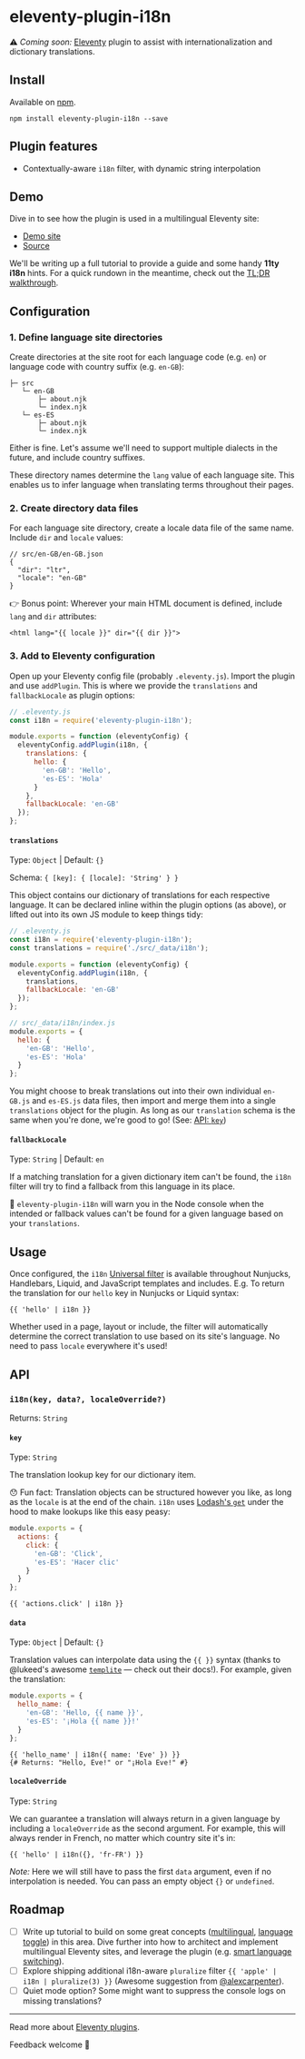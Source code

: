 # eleventy-plugin-i18n

:warning: _Coming soon:_ [Eleventy](https://www.11ty.dev/) plugin to assist with internationalization and dictionary translations.

## Install

Available on [npm](https://www.npmjs.com/package/eleventy-plugin-i18n).

```
npm install eleventy-plugin-i18n --save
```

## Plugin features

- Contextually-aware `i18n` filter, with dynamic string interpolation

## Demo

Dive in to see how the plugin is used in a multilingual Eleventy site:

- [Demo site](https://eleventy-plugin-i18n-demo.netlify.app/)
- [Source](https://github.com/adamduncan/eleventy-plugin-i18n-demo/)

We'll be writing up a full tutorial to provide a guide and some handy **11ty i18n** hints. For a quick rundown in the meantime, check out the [TL;DR walkthrough](https://github.com/adamduncan/eleventy-plugin-i18n-demo#tldr-just-riffin).

## Configuration

### 1. Define language site directories

Create directories at the site root for each language code (e.g. `en`) or language code with country suffix (e.g. `en-GB`):

```
├─ src
   └─ en-GB
       ├─ about.njk
       └─ index.njk
   └─ es-ES
       ├─ about.njk
       └─ index.njk
```

Either is fine. Let's assume we'll need to support multiple dialects in the future, and include country suffixes.

These directory names determine the `lang` value of each language site. This enables us to infer language when translating terms throughout their pages.

### 2. Create directory data files

For each language site directory, create a locale data file of the same name. Include `dir` and `locale` values:

```
// src/en-GB/en-GB.json
{
  "dir": "ltr",
  "locale": "en-GB"
}
```

:point_right: Bonus point: Wherever your main HTML document is defined, include `lang` and `dir` attributes:

```
<html lang="{{ locale }}" dir="{{ dir }}">
```

### 3. Add to Eleventy configuration

Open up your Eleventy config file (probably `.eleventy.js`). Import the plugin and use `addPlugin`. This is where we provide the `translations` and `fallbackLocale` as plugin options:

```js
// .eleventy.js
const i18n = require('eleventy-plugin-i18n');

module.exports = function (eleventyConfig) {
  eleventyConfig.addPlugin(i18n, {
    translations: {
      hello: {
        'en-GB': 'Hello',
        'es-ES': 'Hola'
      }
    },
    fallbackLocale: 'en-GB'
  });
};
```

#### `translations`

Type: `Object` | Default: `{}`

Schema: `{ [key]: { [locale]: 'String' } }`

This object contains our dictionary of translations for each respective language. It can be declared inline within the plugin options (as above), or lifted out into its own JS module to keep things tidy:

```js
// .eleventy.js
const i18n = require('eleventy-plugin-i18n');
const translations = require('./src/_data/i18n');

module.exports = function (eleventyConfig) {
  eleventyConfig.addPlugin(i18n, {
    translations,
    fallbackLocale: 'en-GB'
  });
};
```

```js
// src/_data/i18n/index.js
module.exports = {
  hello: {
    'en-GB': 'Hello',
    'es-ES': 'Hola'
  }
};
```

You might choose to break translations out into their own individual `en-GB.js` and `es-ES.js` data files, then import and merge them into a single `translations` object for the plugin. As long as our `translation` schema is the same when you're done, we're good to go! (See: [API: `key`](https://github.com/adamduncan/eleventy-plugin-i18n#key))

#### `fallbackLocale`

Type: `String` | Default: ‌`en`

If a matching translation for a given dictionary item can't be found, the `i18n` filter will try to find a fallback from this language in its place.

:eyes: `eleventy-plugin-i18n` will warn you in the Node console when the intended or fallback values can't be found for a given language based on your `translations`.

## Usage

Once configured, the `i18n` [Universal filter](https://www.11ty.dev/docs/filters/#universal-filters) is available throughout Nunjucks, Handlebars, Liquid, and JavaScript templates and includes. E.g. To return the translation for our `hello` key in Nunjucks or Liquid syntax:

```njk
{{ 'hello' | i18n }}
```

Whether used in a page, layout or include, the filter will automatically determine the correct translation to use based on its site's language. No need to pass `locale` everywhere it's used!

## API

### **`i18n(key, data?, localeOverride?)`**

Returns: `String`

#### `key`

Type: `String`

The translation lookup key for our dictionary item.

:hushed: Fun fact: Translation objects can be structured however you like, as long as the `locale` is at the end of the chain. `i18n` uses [Lodash's `get`](https://lodash.com/docs/#get) under the hood to make lookups like this easy peasy:

```js
module.exports = {
  actions: {
    click: {
      'en-GB': 'Click',
      'es-ES': 'Hacer clic'
    }
  }
};
```

```njk
{{ 'actions.click' | i18n }}
```

#### `data`

Type: `Object` | Default: `{}`

Translation values can interpolate data using the `{{ }}` syntax (thanks to @lukeed's awesome [`templite`](https://github.com/lukeed/templite/) — check out their docs!). For example, given the translation:

```js
module.exports = {
  hello_name: {
    'en-GB': 'Hello, {{ name }}',
    'es-ES': '¡Hola {{ name }}!'
  }
};
```

```njk
{{ 'hello_name' | i18n({ name: 'Eve' }) }}
{# Returns: "Hello, Eve!" or "¡Hola Eve!" #}
```

#### `localeOverride`

Type: `String`

We can guarantee a translation will always return in a given language by including a `localeOverride` as the second argument. For example, this will always render in French, no matter which country site it's in:

```
{{ 'hello' | i18n({}, 'fr-FR') }}
```

_Note:_ Here we will still have to pass the first `data` argument, even if no interpolation is needed. You can pass an empty object `{}` or `undefined`.

## Roadmap

- [ ] Write up tutorial to build on some great concepts ([multilingual](https://www.webstoemp.com/blog/multilingual-sites-eleventy/), [language toggle](https://www.webstoemp.com/blog/language-switcher-multilingual-jamstack-sites/)) in this area. Dive further into how to architect and implement multilingual Eleventy sites, and leverage the plugin (e.g. [smart language switching](https://github.com/adamduncan/eleventy-plugin-i18n-demo/blob/master/src/_includes/components/language-selector.njk)).
- [ ] Explore shipping additional i18n-aware `pluralize` filter `{{ 'apple' | i18n | pluralize(3) }}` (Awesome suggestion from [@alexcarpenter](https://github.com/alexcarpenter)).
- [ ] Quiet mode option? Some might want to suppress the console logs on missing translations?

---

Read more about [Eleventy plugins](https://www.11ty.dev/docs/plugins/).

Feedback welcome :raised_hands:
